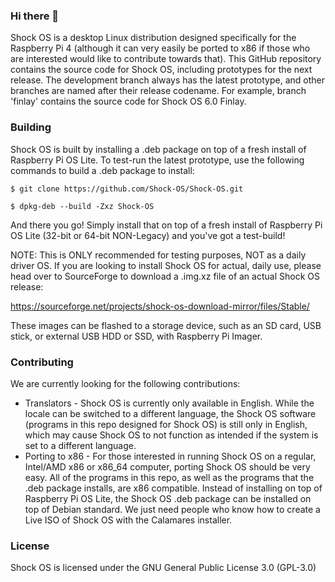 ### Hi there 👋

<!--
**Shock-OS/Shock-OS** is a ✨ _special_ ✨ repository because its `README.md` (this file) appears on your GitHub profile.

Here are some ideas to get you started:

- 🔭 I’m currently working on ...
- 🌱 I’m currently learning ...
- 👯 I’m looking to collaborate on ...
- 🤔 I’m looking for help with ...
  - Translating: Shock OS is currently only in English, and may not function as intended if the locale is switched to another language. Please let me know if you want to help translate.
  - Porting: If anyone is interested in running Shock OS on a regular x86 computer, it is totally possible. All the programs it runs are x86 compatible, so porting it wouldn't be difficult. We just needs someone who knows how to make a Live ISO that will install it with the Calamares insaller.
- 💬 Ask me about ...
- 📫 How to reach me: ...
- 😄 Pronouns: ...
- ⚡ Fun fact: ...
-->

Shock OS is a desktop Linux distribution designed specifically for the Raspberry Pi 4 (although it can very easily be ported to x86 if those who are interested would like to contribute towards that). This GitHub repository contains the source code for Shock OS, including prototypes for the next release. The development branch always has the latest prototype, and other branches are named after their release codename. For example, branch 'finlay' contains the source code for Shock OS 6.0 Finlay. 

### Building

Shock OS is built by installing a .deb package on top of a fresh install of Raspberry Pi OS Lite. To test-run the latest prototype, use the following commands to build a .deb package to install:

```$ git clone https://github.com/Shock-OS/Shock-OS.git```

```$ dpkg-deb --build -Zxz Shock-OS```

And there you go! Simply install that on top of a fresh install of Raspberry Pi OS Lite (32-bit or 64-bit NON-Legacy) and you've got a test-build!

NOTE: This is ONLY recommended for testing purposes, NOT as a daily driver OS. If you are looking to install Shock OS for actual, daily use, please head over to SourceForge to download a .img.xz file of an actual Shock OS release:

https://sourceforge.net/projects/shock-os-download-mirror/files/Stable/

These images can be flashed to a storage device, such as an SD card, USB stick, or external USB HDD or SSD, with Raspberry Pi Imager.

### Contributing

We are currently looking for the following contributions:
- Translators - Shock OS is currently only available in English. While the locale can be switched to a different language, the Shock OS software (programs in this repo designed for Shock OS) is still only in English, which may cause Shock OS to not function as intended if the system is set to a different language.
- Porting to x86 - For those interested in running Shock OS on a regular, Intel/AMD x86 or x86_64 computer, porting Shock OS should be very easy. All of the programs in this repo, as well as the programs that the .deb package installs, are x86 compatible. Instead of installing on top of Raspberry Pi OS Lite, the Shock OS .deb package can be installed on top of Debian standard. We just need people who know how to create a Live ISO of Shock OS with the Calamares installer. 

### License

Shock OS is licensed under the GNU General Public License 3.0 (GPL-3.0)
